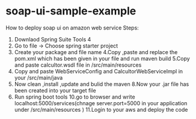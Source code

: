 # soap-ui-sample-example
How to deploy soap ui on amazon web service
Steps:
  1. Downlaod Spring Suite Tools 4
  2. Go to file -> Choose spring starter project
  3. Create your package and file name
  4.Copy ,paste and replace the pom.xml which has been given in your file and run maven build
  5.Copy and paste calcultor.wsdl file in /src/main/resources
  6. Copy and paste WebServiceConfig and CalcultorWebServiceImpl in your /src/main/java
  7. Now clean ,install ,update and bulid the maven
  8.Now your .jar file has been created  into your target file
  9. Run spring boot tools
  10.go to browser and write localhost:5000/services(chnage server.port=5000 in your application under /src/main/resources )
  11.Login to your aws and deploy the code
